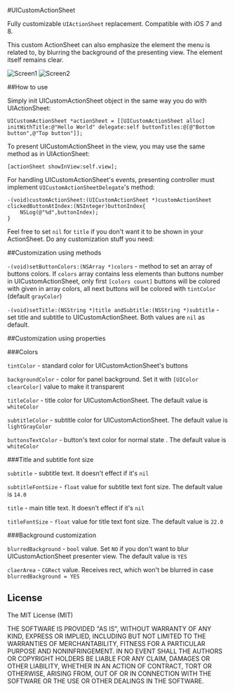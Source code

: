 #UICustomActionSheet

Fully customizable `UIActionSheet` replacement. Compatible with iOS 7 and 8.


This сustom ActionSheet can also emphasize the element the menu is related to, by blurring the background of the presenting view. The element itself remains clear.


![Screen1](https://cloud.githubusercontent.com/assets/7644394/6421975/7da04fac-bedc-11e4-9d87-59b8696a664e.gif)
![Screen2](https://cloud.githubusercontent.com/assets/7644394/6421813/160a4e2a-bedb-11e4-803f-a474e64f6f6a.gif)


##How to use


Simply init UICustomActionSheet object in the same way you do with UIActionSheet:

    UICustomActionSheet *actionSheet = [[UICustomActionSheet alloc] initWithTitle:@"Hello World" delegate:self buttonTitles:@[@"Bottom button",@"Top button"]];

To present UICustomActionSheet in the view, you may use the same method as in UIActionSheet:

    [actionSheet showInView:self.view];

For handling UICustomActionSheet's events, presenting controller must implement `UICustomActionSheetDelegate`'s method:

    -(void)customActionSheet:(UICustomActionSheet *)customActionSheet clickedButtonAtIndex:(NSInteger)buttonIndex{
        NSLog(@"%d",buttonIndex);
    }

Feel free to set `nil` for `title` if you don't want it to be shown in your ActionSheet.  Do any customization stuff you need:

##Customization using methods

`-(void)setButtonColors:(NSArray *)colors` - method to set an array of buttons colors. If `colors` array contains less elements than buttons number in UICustomActionSheet, only first `[colors count]` buttons will be colored with given in array colors, all next buttons will be colored with `tintColor` (default `grayColor`)


`-(void)setTitle:(NSString *)title andSubtitle:(NSString *)subtitle` - set title and subtitle to UICustomActionSheet. Both values are `nil` as default. 


##Customization using properties


###Colors


`tintColor` - standard color for UICustomActionSheet's buttons


`backgroundColor` - color for panel background. Set it with `[UIColor clearColor]` value to make it transparent 


`titleColor` - title color for UICustomActionSheet. The default value is `whiteColor`


`subtitleColor` - subtitle color for UICustomActionSheet. The default value is `lightGrayColor`


`buttonsTextColor` - button's text color for normal state . The default value is `whiteColor`


###Title and subtitle font size 


`subtitle` - subtitle text. It doesn't effect if it's `nil`


`subtitleFontSize` - `float` value for subtitle text font size. The default value is `14.0`


`title` - main title text. It doesn't effect if it's `nil`


`titleFontSize` - `float` value for title text font size. The default value is `22.0`

###Background customization

`blurredBackground` - `bool` value. Set `NO` if you don't want to blur UICustomActionSheet presenter view. The default value is `YES`


`claerArea` - `CGRect` value. Receives rect, which won't be blurred in case `blurredBackground = YES`


## License

The MIT License (MIT)


THE SOFTWARE IS PROVIDED "AS IS", WITHOUT WARRANTY OF ANY KIND, EXPRESS OR
IMPLIED, INCLUDING BUT NOT LIMITED TO THE WARRANTIES OF MERCHANTABILITY,
FITNESS FOR A PARTICULAR PURPOSE AND NONINFRINGEMENT. IN NO EVENT SHALL THE
AUTHORS OR COPYRIGHT HOLDERS BE LIABLE FOR ANY CLAIM, DAMAGES OR OTHER
LIABILITY, WHETHER IN AN ACTION OF CONTRACT, TORT OR OTHERWISE, ARISING FROM,
OUT OF OR IN CONNECTION WITH THE SOFTWARE OR THE USE OR OTHER DEALINGS IN THE
SOFTWARE.
